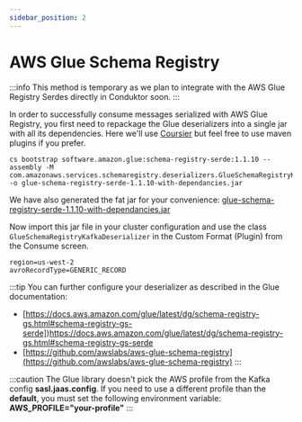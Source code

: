 ```yaml
---
sidebar_position: 2
---
```


# AWS Glue Schema Registry

:::info
This method is temporary as we plan to integrate with the AWS Glue Registry Serdes directly in
Conduktor soon.
:::

In order to successfully consume messages serialized with AWS Glue Registry, you first need to repackage the Glue deserializers into a single jar with all its dependencies. Here we'll use <a href="https://get-coursier.io/docs/cli-bootstrap#assemblies" target="_blank">Coursier</a> but feel free to use maven plugins if you prefer.

```
cs bootstrap software.amazon.glue:schema-registry-serde:1.1.10 --assembly -M com.amazonaws.services.schemaregistry.deserializers.GlueSchemaRegistryKafkaDeserializer -o glue-schema-registry-serde-1.1.10-with-dependancies.jar
```

We have also generated the fat jar for your convenience: <a href="/assets/glue-schema-registry-serde-1.1.10-with-dependancies.jar">glue-schema-registry-serde-1.1.10-with-dependancies.jar</a>

Now import this jar file in your cluster configuration and use the class `GlueSchemaRegistryKafkaDeserializer` in the Custom Format (Plugin) from the Consume screen.

```
region=us-west-2
avroRecordType=GENERIC_RECORD
```

:::tip
You can further configure your deserializer as described in the Glue documentation:

- [https://docs.aws.amazon.com/glue/latest/dg/schema-registry-gs.html#schema-registry-gs-serde])https://docs.aws.amazon.com/glue/latest/dg/schema-registry-gs.html#schema-registry-gs-serde
- [https://github.com/awslabs/aws-glue-schema-registry](https://github.com/awslabs/aws-glue-schema-registry)
  :::

:::caution
The Glue library doesn't pick the AWS profile from the Kafka config
**sasl.jaas.config**. If you need to use a different profile than the
**default**, you must set the following environment variable:
**AWS_PROFILE="your-profile"**
:::
